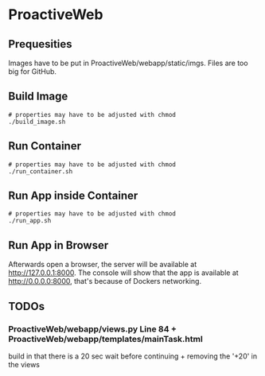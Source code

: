 # ProactiveWeb

## Prequesities

Images have to be put in ProactiveWeb/webapp/static/imgs. Files are too big for GitHub.

## Build Image

```
# properties may have to be adjusted with chmod
./build_image.sh
```

## Run Container

```
# properties may have to be adjusted with chmod
./run_container.sh
```

## Run App inside Container

```
# properties may have to be adjusted with chmod
./run_app.sh
```

## Run App in Browser

Afterwards open a browser, the server will be available at http://127.0.0.1:8000. The console will show that the app is available at http://0.0.0.0:8000, that's because of Dockers networking.

## TODOs

### ProactiveWeb/webapp/views.py Line 84 + ProactiveWeb/webapp/templates/mainTask.html

build in that there is a 20 sec wait before continuing + removing the '+20' in the views